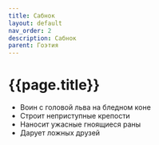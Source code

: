 ```yaml
---
title: Сабнок
layout: default
nav_order: 2
description: Сабнок
parent: Гоэтия
---
```


# {{page.title}}

- Воин с головой льва на бледном коне
- Строит неприступные крепости
- Наносит ужасные гноящиеся раны
- Дарует ложных друзей
